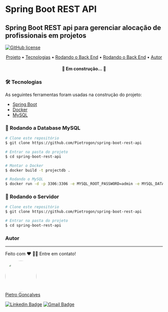 # Spring Boot REST API

## Spring Boot REST api para gerenciar alocação de profissionais em projetos

[![GitHub license](https://img.shields.io/github/license/Pietrogon/todo-list)](https://github.com/Pietrogon/spring-boot-rest-api/blob/main/LICENSE)

<p align="center">
 <a href="#Projeto">Projeto</a> •
 <a href="#Tecnologias">Tecnologias</a> •
 <a href="#-rodando-a-database-mysql">Rodando o Back End</a> • 
 <a href="#-rodando-o-servidor">Rodando o Back End</a> • 
 <a href="#Autor">Autor</a>
</p>

<h4 align="center"> 
	🚧  Em construção...  🚧
</h4>

### 🛠 Tecnologias

As seguintes ferramentas foram usadas na construção do projeto:

- [Spring Boot](https://start.spring.io/)
- [Docker](https://www.docker.com/)
- [MySQL](https://www.mysql.com/)

### 🎲 Rodando a Database MySQL

```bash
# Clone este repositório
$ git clone https://github.com/Pietrogon/spring-boot-rest-api

# Entrar na pasta do projeto
$ cd spring-boot-rest-api

# Montar o Docker
$ docker build -t projectdb .

# Rodando o MySQL
$ docker run -d -p 3306:3306 -e MYSQL_ROOT_PASSWORD=admin -e MYSQL_DATABASE=ProjectDB -e MYSQL_USER=admin -e MYSQL_PASSWORD=admin projectdb
```

### 🎲 Rodando o Servidor

```bash
# Clone este repositório
$ git clone https://github.com/Pietrogon/spring-boot-rest-api

# Entrar na pasta do projeto
$ cd spring-boot-rest-api
```

### Autor
---
Feito com ❤️
👋🏽 Entre em contato!

<a href="https://www.linkedin.com/in/pietrogon/">
<img style="border-radius: 50%;" src="https://avatars.githubusercontent.com/u/50971136?s=460&u=c34b99858602c2e9d81aeb015275268d35d3c733&v=4" width="100px;" alt=""/>
</a>
</br>
<a href="https://www.linkedin.com/in/pietrogon/">
Pietro Gonçalves
</a>

[![Linkedin Badge](https://img.shields.io/badge/-Pietrogon-blue?style=flat-square&logo=Linkedin&logoColor=white&link=https://www.linkedin.com/in/pietrogon/)](https://www.linkedin.com/in/pietrogon/) 
[![Gmail Badge](https://img.shields.io/badge/-pietrogon@gmail.com-c14438?style=flat-square&logo=Gmail&logoColor=white&link=mailto:pietrogon@gmail.com)](mailto:pietrogon@gmail.com)